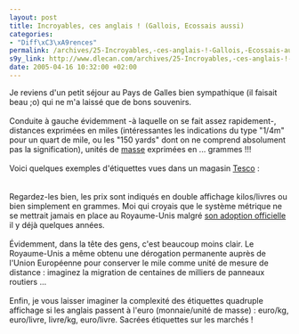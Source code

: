 ```yaml
--- 
layout: post
title: Incroyables, ces anglais ! (Gallois, Ecossais aussi)
categories: 
- "Diff\xC3\xA9rences"
permalink: /archives/25-Incroyables,-ces-anglais-!-Gallois,-Ecossais-aussi.html
s9y_link: http://www.dlecan.com/archives/25-Incroyables,-ces-anglais-!-Gallois,-Ecossais-aussi.html
date: 2005-04-16 10:32:00 +02:00
---
```

Je reviens d'un petit séjour au Pays de Galles bien sympathique (il faisait beau ;o) qui ne m'a laissé que de bons souvenirs.<br />
<br />
Conduite à gauche évidemment -à laquelle on se fait assez rapidement-, distances exprimées en miles (intéressantes les indications du type "1/4m" pour un quart de mile, ou les "150 yards" dont on ne comprend absolument pas la signification), unités de <a href="http://phys.free.fr/maspoids.htm">masse</a> exprimées en ... grammes !!!<br />
<br />
Voici quelques exemples d'étiquettes vues dans un magasin <a href="http://www.lefigaro.fr/eco-entreprises/20050413.FIG0158.html">Tesco</a> :<br />
<img src="http://www.dlecan.com/uploads/IMG_0347.jpg" alt=""  /> <img src="http://www.dlecan.com/uploads/IMG_0346.jpg" alt=""  /><br />
<br />
Regardez-les bien, les prix sont indiqués en double affichage kilos/livres ou bien simplement en grammes. Moi qui croyais que le système métrique ne se mettrait jamais en place au Royaume-Unis malgré <a href="http://smdsi.quartier-rural.org/metrologie/systmond.htm">son adoption officielle</a> il y déjà quelques années.<br />
<br />
&Eacute;videmment, dans la tête des gens, c'est beaucoup moins clair. Le Royaume-Unis a même obtenu une dérogation permanente auprès de l'Union Européenne pour conserver le mile comme unité de mesure de distance : imaginez la migration de centaines de milliers de panneaux routiers ...<br />
<br />
Enfin, je vous laisser imaginer la complexité des étiquettes quadruple affichage si les anglais passent à l'euro (monnaie/unité de masse) : euro/kg, euro/livre, livre/kg, euro/livre. Sacrées étiquettes sur les marchés !<br />
<br />
